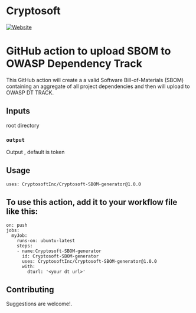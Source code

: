 # Cryptosoft

[![Website](https://img.shields.io/badge/https://-www.cryptosoft.com-blue.svg)](https://www.cryptosoft.com/)



# GitHub action to upload SBOM to OWASP Dependency Track

This GitHub action will create a a valid Software Bill-of-Materials (SBOM) containing an aggregate of all project dependencies and then will upload to OWASP DT TRACK.

## Inputs
root directory

### `output`
Output , default is token

## Usage
```
uses: CryptosoftInc/Cryptosoft-SBOM-generator@1.0.0
```
## To use this action, add it to your workflow file like this:

```
on: push
jobs:
  myJob:
    runs-on: ubuntu-latest
    steps:
    - name:Cryptosoft-SBOM-generator
      id: Cryptosoft-SBOM-generator
      uses: CryptosoftInc/Cryptosoft-SBOM-generator@1.0.0
      with:
        dturl: '<your dt url>'

```
## Contributing

Suggestions are welcome!.
